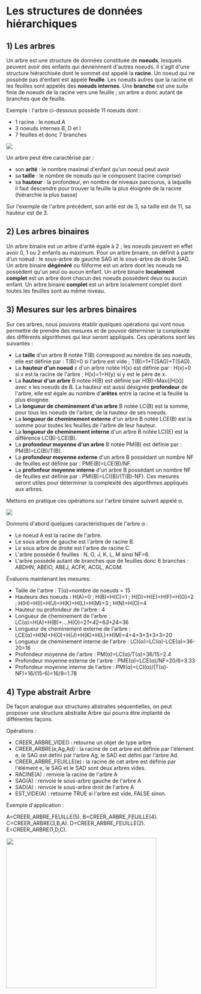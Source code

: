 # Les structures de données hiérarchiques


## 1) Les arbres

Un arbre est une structure de données constituée de **noeuds**, lesquels peuvent avoir des enfants qui deviennnent d'autres noeuds.
Il s'agit d'une structure hiérarchisée dont le sommet est appelé la **racine**.
Un noeud qui ne possède pas d'enfant est appelé **feuille**.
Les noeuds autres que la racine et les feuilles sont appelés des **noeuds internes**.
Une **branche** est une suite finie de noeuds de la racine vers une feuille ; un arbre a donc autant de branches que de feuille.

Exemple : l'arbre ci-dessous possède 11 noeuds dont :

- 1 racine : le noeud A
- 3 noeuds internes B, D et I
- 7 feuilles et donc 7 branches

![](Assets/arbre_exemple.png)

Un arbre peut être caractérisé par :
- son **arité** : le nombre maximal d'enfant qu'un noeud peut avoir
- sa **taille** : le nombre de noeuds qui le composent (racine comprise)
- sa **hauteur** : la profondeur, en nombre de niveaux parcourus, à laquelle il faut descendre pour trouver la feuille la plus éloignée de la racine (hiérarchie la plus basse)

Sur l'exemple de l'arbre précédent, son arité est de 3, sa taille est de 11, sa hauteur est de 3.

## 2) Les arbres binaires

Un arbre binaire est un arbre d'arité égale à 2 ; les noeuds peuvent en effet avoir 0, 1 ou 2 enfants au maximum.
Pour un arbre binaire, on définit à partir d'un noeud : le sous-arbre de gauche SAG et le sous-arbre de droite SAD.
Un arbre binaire **dégénéré** ou filiforme est un arbre dont les noeuds ne possèdent qu'un seul ou aucun enfant.
Un arbre binaire **localement complet** est un arbre dont chacun des noeuds possèdent deux ou aucun enfant.
Un arbre binaire **complet** est un arbre localement complet dont toutes les feuilles sont au même niveau.

## 3) Mesures sur les arbres binaires

Sur ces arbres, nous pouvons établir quelques opérations qui vont nous permettre de prendre des mesures et de pouvoir déterminer la complexité des différents algorithmes qui leur seront appliqués.
Ces opérations sont les suivantes : 
- La **taille** d'un arbre B notée T(B) correspond au nombre de ses noeuds, elle est définie par : T(B)=0 si l'arbre est vide ; T(B)=1+T(SAG)+T(SAD).
- La **hauteur d'un noeud** x d'un arbre notée H(x) est définie par :
H(x)=0 si x est la racine de l'arbre ; H(x)=1+H(y) si y est le père de x.
- La **hauteur d'un arbre** B notée H(B) est définie par H(B)=Max((H(x)) avec x les noeuds de B. La hauteur est aussi désignée **profondeur** de l'arbre, elle est égale au nombre d'**arêtes** entre la racine et la feuiile la plus éloignée.
- La **longueur de cheminement d'un arbre** B notée LC(B) est la somme, pour tous les noeuds de l'arbre, de la hauteur de ses noeuds.
- La **longueur de cheminement externe** d'un arbre B notée LCE(B) est la somme pour toutes les feuilles de l'arbre de leur hauteur.
- La **longueur de cheminement interne** d'un arbre B notée LCI(E) est la différence LC(B)-LCE(B).
- La **profondeur moyenne d'un arbre** B notée PM(B) est définie par : PM(B)=LC(B)/T(B).
- La **profondeur moyenne externe** d'un arbre B possédant un nombre NF de feuilles est définie par : PME(B)=LCE(B)/NF.
- La **profonfeur moyenne interne** d'un arbre B possédant un nombre NF de feuilles est définie par : PMI(B)=LCI(B)/(T(B)-NF).
Ces mesures seront utiles pour déterminer la complexité des algorithmes appliqués aux arbres.

Mettons en pratique ces opérations sur l'arbre binaire suivant appelé α.

![](Assets/exemple_arbre_binaire_operations.png)

Donnons d'abord quelques caractéristiques de l'arbre α :

- Le noeud A est la racine de l'arbre.
- Le sous arbre de gauche est l'arbre de racine B.
- Le sous arbre de droite est l'arbre de racine C.
- L'arbre possède 6 feuilles : N, O, J, K, L, M ainsi NF=6.
- L'arbre possède autant de branches que de feuilles donc 6 branches : ABDHN, ABEIO, ABEJ, ACFK, ACGL, ACGM.

Évaluons maintenant les mesures:

- Taille de l'arbre : T(α)=nombre de noeuds = 15
- Hauteurs des noeuds :
H(A)=0 ; H(B)=H(C)=1 ; H(D)=H(E)=H(F)=H(G)=2 ; H(H)=H(I)=H(J)=H(K)=H(L)=H(M)=3 ; H(N)=H(O)=4
- Hauteur ou profondeur de l'arbre : 4
- Longueur de cheminement de l'arbre : LC(α)=H(A)+H(B)+....H(O)=2*1+4*2+6*3+2*4=36
- Longueur de cheminement externe de l'arbre : LCE(α)=H(N)+H(O)+H(J)+H(K)+H(L)+H(M)=4+4+3+3+3+3=20
- Longueur de cheminement interne de l'arbre : LCI(α)=LC(α)-LCE(α)=36-20=16
- Profondeur moyenne de l'arbre : PM(α)=LC(α)/T(α)=36/15=2.4
- Profondeur moyenne externe de l'arbre : PME(α)=LCE(α)/NF=20/6=3.33
- Profondeur moyenne interne de l'arbre : PMI(α)=LCI(α)/(T(α)-NF)=16/(15-6)=16/9=1.78

## 4) Type abstrait Arbre

De façon analogue aux structures abstraites séquentielles, on peut proposer une structure abstraite Arbre qui pourra être implanté de différentes façons.

Opérations :
- CREER_ARBRE_VIDE() : retourne un objet de type arbre
- CREER_ARBRE(e,Ag,Ad) : la racine de cet arbre est définie par l'élément e, le SAG est défini par l'arbre Ag, le SAD est défini par l'arbre Ad.
- CREER_ARBRE_FEUILLE(e) : la racine de cet arbre est définie par l'élément e, le SAG et le SAD sont deux arbres vides.
- RACINE(A) : renvoie la racine de l'arbre A
- SAG(A) : renvoie le sous-arbre gauche de l'arbre A
- SAD(A) : renvoie le sous-arbre droit de l'arbre A
- EST_VIDE(A) : retourne TRUE si l'arbre est vide, FALSE sinon.

Exemple d'application :

A=CREER_ARBRE_FEUILLE(5). 
B=CREER_ARBRE_FEUILLE(4). 
C=CREER_ARBRE(3,B,A). 
D=CREER_ARBRE_FEUILLE(2). 
E=CREER_ARBRE(1,D,C). 

 <img src="Assets/exemple_type_abstrait_arbre.png" width="400" height="400"> 



